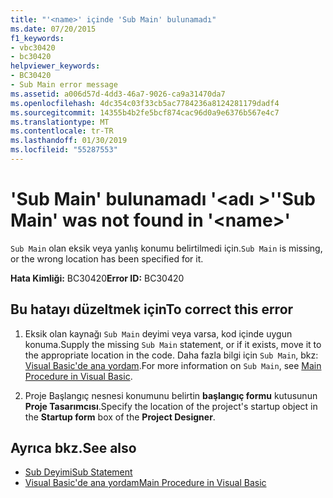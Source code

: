 ```yaml
---
title: "'<name>' içinde 'Sub Main' bulunamadı"
ms.date: 07/20/2015
f1_keywords:
- vbc30420
- bc30420
helpviewer_keywords:
- BC30420
- Sub Main error message
ms.assetid: a006d57d-4dd3-46a7-9026-ca9a31470da7
ms.openlocfilehash: 4dc354c03f33cb5ac7784236a8124281179dadf4
ms.sourcegitcommit: 14355b4b2fe5bcf874cac96d0a9e6376b567e4c7
ms.translationtype: MT
ms.contentlocale: tr-TR
ms.lasthandoff: 01/30/2019
ms.locfileid: "55287553"
---
```

# <a name="sub-main-was-not-found-in-name"></a><span data-ttu-id="7f054-102">'Sub Main' bulunamadı '\<adı >'</span><span class="sxs-lookup"><span data-stu-id="7f054-102">'Sub Main' was not found in '\<name>'</span></span>
<span data-ttu-id="7f054-103">`Sub Main` olan eksik veya yanlış konumu belirtilmedi için.</span><span class="sxs-lookup"><span data-stu-id="7f054-103">`Sub Main` is missing, or the wrong location has been specified for it.</span></span>  
  
 <span data-ttu-id="7f054-104">**Hata Kimliği:** BC30420</span><span class="sxs-lookup"><span data-stu-id="7f054-104">**Error ID:** BC30420</span></span>  
  
## <a name="to-correct-this-error"></a><span data-ttu-id="7f054-105">Bu hatayı düzeltmek için</span><span class="sxs-lookup"><span data-stu-id="7f054-105">To correct this error</span></span>  
  
1.  <span data-ttu-id="7f054-106">Eksik olan kaynağı `Sub Main` deyimi veya varsa, kod içinde uygun konuma.</span><span class="sxs-lookup"><span data-stu-id="7f054-106">Supply the missing `Sub Main` statement, or if it exists, move it to the appropriate location in the code.</span></span> <span data-ttu-id="7f054-107">Daha fazla bilgi için `Sub Main`, bkz: [Visual Basic'de ana yordam](../../../visual-basic/programming-guide/program-structure/main-procedure.md).</span><span class="sxs-lookup"><span data-stu-id="7f054-107">For more information on `Sub Main`, see [Main Procedure in Visual Basic](../../../visual-basic/programming-guide/program-structure/main-procedure.md).</span></span>  
  
2.  <span data-ttu-id="7f054-108">Proje Başlangıç nesnesi konumunu belirtin **başlangıç formu** kutusunun **Proje Tasarımcısı**.</span><span class="sxs-lookup"><span data-stu-id="7f054-108">Specify the location of the project's startup object in the **Startup form** box of the **Project Designer**.</span></span>  
  
## <a name="see-also"></a><span data-ttu-id="7f054-109">Ayrıca bkz.</span><span class="sxs-lookup"><span data-stu-id="7f054-109">See also</span></span>
- [<span data-ttu-id="7f054-110">Sub Deyimi</span><span class="sxs-lookup"><span data-stu-id="7f054-110">Sub Statement</span></span>](../../../visual-basic/language-reference/statements/sub-statement.md)
- [<span data-ttu-id="7f054-111">Visual Basic'de ana yordam</span><span class="sxs-lookup"><span data-stu-id="7f054-111">Main Procedure in Visual Basic</span></span>](../../../visual-basic/programming-guide/program-structure/main-procedure.md)
